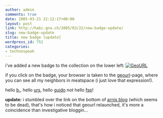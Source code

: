 ```yaml
---
author: admin
comments: true
date: 2005-03-21 22:12:17+00:00
layout: post
link: http://habi.gna.ch/2005/03/22/new-badge-update/
slug: new-badge-update
title: new badge [update]
wordpress_id: 751
categories:
- technospeak
---
```



i've added a new badge to the collection on the lower left: [![GeoURL](http://i.geourl.org/80x15/simple.png)](http://geourl.org/near?p=http://habi.gna.ch)
  
if you click on the badge, your browser is taken to the [geourl](http://geourl.org/)-page, where you can see all my neighbors in meatspace (i just love that expression!).
  
hello [b.](http://www.bernhardseefeld.ch/), hello [urs](http://circle.ch/blog), hello [guido](http://www.haslo.ch/) not hello [fsp](http://www.freiheits-partei.info/weblog/index.php)!



**update:** i stumbled over the link on the bottom of [arnis blog](http://www.arnoldseefeld.com/blog/) (which seems to be dead), that's how i noticed that geourl relaunched, it's more a coincidence than investigative bloggin...

